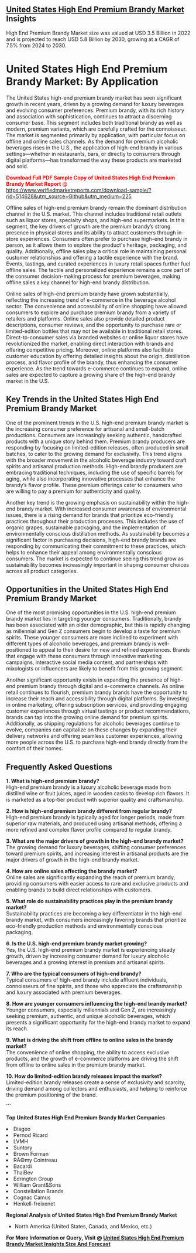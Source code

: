 <h2><a href="https://www.verifiedmarketreports.com/download-sample/?rid=514628&amp;utm_source=Github&amp;utm_medium=225" target="_blank">United States High End Premium Brandy Market</a> Insights</h2><p>High End Premium Brandy Market size was valued at USD 3.5 Billion in 2022 and is projected to reach USD 5.8 Billion by 2030, growing at a CAGR of 7.5% from 2024 to 2030.</p><p> <h1>United States High End Premium Brandy Market: By Application</h1> <p>The United States high-end premium brandy market has seen significant growth in recent years, driven by a growing demand for luxury beverages and evolving consumer preferences. Premium brandy, with its rich history and association with sophistication, continues to attract a discerning consumer base. This segment includes both traditional brandy as well as modern, premium variants, which are carefully crafted for the connoisseur. The market is segmented primarily by application, with particular focus on offline and online sales channels. As the demand for premium alcoholic beverages rises in the U.S., the application of high-end brandy in various settings—whether in restaurants, bars, or directly to consumers through digital platforms—has transformed the way these products are marketed and sold. <p><span class=""><span style="color: #ff0000;"><strong>Download Full PDF Sample Copy of United States High End Premium Brandy Market Report</strong> @ </span><a href="https://www.verifiedmarketreports.com/download-sample/?rid=514628&amp;utm_source=Github&amp;utm_medium=225" target="_blank">https://www.verifiedmarketreports.com/download-sample/?rid=514628&amp;utm_source=Github&amp;utm_medium=225</a></span></p></p> <p>Offline sales of high-end premium brandy remain the dominant distribution channel in the U.S. market. This channel includes traditional retail outlets such as liquor stores, specialty shops, and high-end supermarkets. In this segment, the key drivers of growth are the premium brandy’s strong presence in physical stores and its ability to attract customers through in-store experiences. Consumers often prefer to purchase high-end brandy in person, as it allows them to explore the product's heritage, packaging, and quality. Additionally, offline sales play a critical role in maintaining personal customer relationships and offering a tactile experience with the brand. Events, tastings, and curated experiences in luxury retail spaces further fuel offline sales. The tactile and personalized experience remains a core part of the consumer decision-making process for premium beverages, making offline sales a key channel for high-end brandy distribution.</p> <p>Online sales of high-end premium brandy have grown substantially, reflecting the increasing trend of e-commerce in the beverage alcohol sector. The convenience and accessibility of online shopping have allowed consumers to explore and purchase premium brandy from a variety of retailers and platforms. Online sales also provide detailed product descriptions, consumer reviews, and the opportunity to purchase rare or limited-edition bottles that may not be available in traditional retail stores. Direct-to-consumer sales via branded websites or online liquor stores have revolutionized the market, enabling direct interaction with brands and offering competitive pricing. Moreover, online platforms also facilitate customer education by offering detailed insights about the origin, distillation process, and flavor profile of the brandy, thus enhancing the consumer experience. As the trend towards e-commerce continues to expand, online sales are expected to capture a growing share of the high-end brandy market in the U.S.</p> <h2>Key Trends in the United States High End Premium Brandy Market</h2> <p>One of the prominent trends in the U.S. high-end premium brandy market is the increasing consumer preference for artisanal and small-batch productions. Consumers are increasingly seeking authentic, handcrafted products with a unique story behind them. Premium brandy producers are responding by focusing on limited-edition releases, often produced in small batches, to cater to the growing demand for exclusivity. This trend aligns with the broader movement in the alcoholic beverage industry toward craft spirits and artisanal production methods. High-end brandy producers are embracing traditional techniques, including the use of specific barrels for aging, while also incorporating innovative processes that enhance the brandy’s flavor profile. These premium offerings cater to consumers who are willing to pay a premium for authenticity and quality.</p> <p>Another key trend is the growing emphasis on sustainability within the high-end brandy market. With increased consumer awareness of environmental issues, there is a rising demand for brands that prioritize eco-friendly practices throughout their production processes. This includes the use of organic grapes, sustainable packaging, and the implementation of environmentally conscious distillation methods. As sustainability becomes a significant factor in purchasing decisions, high-end brandy brands are responding by communicating their commitment to these practices, which helps to enhance their appeal among environmentally conscious consumers. The market is expected to continue seeing this trend grow as sustainability becomes increasingly important in shaping consumer choices across all product categories.</p> <h2>Opportunities in the United States High End Premium Brandy Market</h2> <p>One of the most promising opportunities in the U.S. high-end premium brandy market lies in targeting younger consumers. Traditionally, brandy has been associated with an older demographic, but this is rapidly changing as millennial and Gen Z consumers begin to develop a taste for premium spirits. These younger consumers are more inclined to experiment with different types of alcoholic beverages, and premium brandy is well-positioned to appeal to their desire for new and refined experiences. Brands that engage with these consumers through innovative marketing campaigns, interactive social media content, and partnerships with mixologists or influencers are likely to benefit from this growing segment.</p> <p>Another significant opportunity exists in expanding the presence of high-end premium brandy through digital and e-commerce channels. As online retail continues to flourish, premium brandy brands have the opportunity to increase their reach and accessibility through digital platforms. By investing in online marketing, offering subscription services, and providing engaging customer experiences through virtual tastings or product recommendations, brands can tap into the growing online demand for premium spirits. Additionally, as shipping regulations for alcoholic beverages continue to evolve, companies can capitalize on these changes by expanding their delivery networks and offering seamless customer experiences, allowing more people across the U.S. to purchase high-end brandy directly from the comfort of their homes.</p> <h2>Frequently Asked Questions</h2> <p><strong>1. What is high-end premium brandy?</strong><br>High-end premium brandy is a luxury alcoholic beverage made from distilled wine or fruit juices, aged in wooden casks to develop rich flavors. It is marketed as a top-tier product with superior quality and craftsmanship.</p> <p><strong>2. How is high-end premium brandy different from regular brandy?</strong><br>High-end premium brandy is typically aged for longer periods, made from superior raw materials, and produced using artisanal methods, offering a more refined and complex flavor profile compared to regular brandy.</p> <p><strong>3. What are the major drivers of growth in the high-end brandy market?</strong><br>The growing demand for luxury beverages, shifting consumer preferences toward premium spirits, and increasing interest in artisanal products are the major drivers of growth in the high-end brandy market.</p> <p><strong>4. How are online sales affecting the brandy market?</strong><br>Online sales are significantly expanding the reach of premium brandy, providing consumers with easier access to rare and exclusive products and enabling brands to build direct relationships with customers.</p> <p><strong>5. What role do sustainability practices play in the premium brandy market?</strong><br>Sustainability practices are becoming a key differentiator in the high-end brandy market, with consumers increasingly favoring brands that prioritize eco-friendly production methods and environmentally conscious packaging.</p> <p><strong>6. Is the U.S. high-end premium brandy market growing?</strong><br>Yes, the U.S. high-end premium brandy market is experiencing steady growth, driven by increasing consumer demand for luxury alcoholic beverages and a growing interest in premium and artisanal spirits.</p> <p><strong>7. Who are the typical consumers of high-end brandy?</strong><br>Typical consumers of high-end brandy include affluent individuals, connoisseurs of fine spirits, and those who appreciate the craftsmanship and luxury associated with premium beverages.</p> <p><strong>8. How are younger consumers influencing the high-end brandy market?</strong><br>Younger consumers, especially millennials and Gen Z, are increasingly seeking premium, authentic, and unique alcoholic beverages, which presents a significant opportunity for the high-end brandy market to expand its reach.</p> <p><strong>9. What is driving the shift from offline to online sales in the brandy market?</strong><br>The convenience of online shopping, the ability to access exclusive products, and the growth of e-commerce platforms are driving the shift from offline to online sales in the premium brandy market.</p> <p><strong>10. How do limited-edition brandy releases impact the market?</strong><br>Limited-edition brandy releases create a sense of exclusivity and scarcity, driving demand among collectors and enthusiasts, and helping to reinforce the premium positioning of the brand.</p> ```</p><p><strong>Top United States High End Premium Brandy Market Companies</strong></p><div data-test-id=""><p><li>Diageo</li><li> Pernod Ricard</li><li> LVMH</li><li> Suntory</li><li> Brown Forman</li><li> RÃ©my Cointreau</li><li> Bacardi</li><li> ThaiBev</li><li> Edrington Group</li><li> William Grant&Sons</li><li> Constellation Brands</li><li> Cognac Camus</li><li> Henkell-freixenet</li></p><div><strong>Regional Analysis of&nbsp;United States High End Premium Brandy Market</strong></div><ul><li dir="ltr"><p dir="ltr">North America&nbsp;(United States, Canada, and Mexico, etc.)</p></li></ul><p><strong>For More Information or Query, Visit @&nbsp;</strong><strong><a href="https://www.verifiedmarketreports.com/product/high-end-premium-brandy-market/?utm_source=Github&amp;utm_medium=225" target="_blank">United States High End Premium Brandy Market Insights Size And Forecast</a></strong></p></div>
